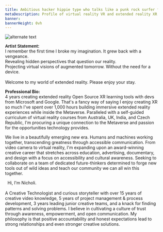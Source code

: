 ```yaml
---
title: Ambitious hacker hippie type who talks like a punk rock surfer from OKC
metaDescription: Profile of virtual reality VR and extended reality XR film video production artist
banner: 
bannerHeight: 0vh
---
```


<div class="row">
  <div class="col-md-12">
    <img src="https://lh3.googleusercontent.com/-9X_0qe5RlyKshKh3J-xWaMaadMhxRm-1Lctj82IGVeVZ8rs8DLMznzbpfguJLmmXkb-ZQCm8V7NbgQG2FOcGlBT6F1FyyCqx0jgOeh5edZpUlreZpQTkweH2sv4BilzLNRIOHGQyA=w2400" alt="alternate text">
  </div>
</div>

<!-- # Nicholi Noah -->

<!-- <div class="row">
  <div class="col-md-12">
    <p style="font-family:arial">Artist Statement:</br>I remember the first time
    </p>
  </div> -->
<div class="row">
  <div class="col-md-12">
    <p> <span style="font-family:arial"><b>Artist Statement:</b></span></br>
    <span style="text-indent: 15px">I remember the first time I broke my imagination. It grew back with a vengeance.</br>
    Revealing hidden perspectives that question our reality.</br>
    Projecting virtual visions of augmented tomorrow. Without the need for a device.</br></br>
    Welcome to my world of extended reality. Please enjoy your stay.</span></p>
  </div>
</div>



  **Professional Bio:**
</br>4 years creating extended reality Open Source XR learning tools with devs from Microsoft and Google. That's a fancy way of saying I enjoy creating XR so much I've spent over 1,000 hours building immersive extended reality experiences while inside the Metaverse. Paralleled with a self-guided curriculum of virtual reality courses from Australia, UK, India, and Czech Republic, I'm procuring a unique connection to the Metaverse and passion for the opportunities technology provides. 

We live in a beautifully emerging new era. Humans and machines working together, transcending greatness through accessible communication. From video camera to virtual reality, I'm expanding upon an award-winning creative career that stretches across education, advertising, documentary, and design with a focus on accessibility and cultural awareness. Seeking to collaborate on a team of dedicated future-thinkers determined to forge new tools out of wild ideas and teach our community we can all win this together.

&nbsp; Hi, I'm Nicholi. <br>
<br>
A Creative Technologist and curious storyteller with over 15 years of creative video knowledge, 5 years of project management & process development, 3 years leading junior creative teams, and a knack for finding patterns and solving problems. I believe in cultivating a culture of trust through awareness, empowerment, and open communication. My philosophy is that positive accountability and honest expectations lead to strong relationships and even stronger creative solutions.
<br>
<br>
<br>

